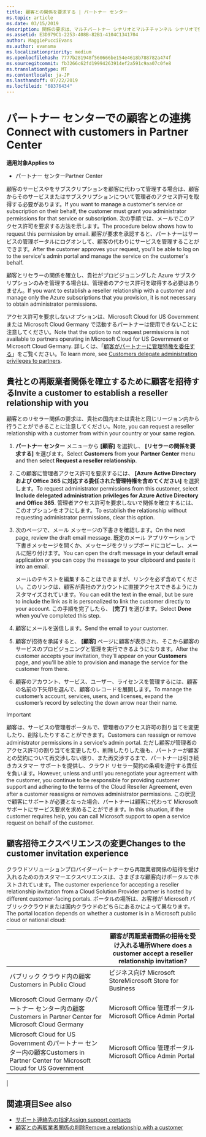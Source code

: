 ```yaml
---
title: 顧客との関係を要求する | パートナー センター
ms.topic: article
ms.date: 03/15/2019
description: 関係の要求は、マルチパートナー シナリオとマルチチャンネル シナリオで使用されます。 また、顧客が委任された管理者特権を削除していて、プロビジョニングまたはサポートを提供するためにそれらを復元する必要がある場合にも便利です。
ms.assetid: E3D979C1-2253-408B-82B1-4104C1341704
author: MaggiePucciEvans
ms.author: evansma
ms.localizationpriority: medium
ms.openlocfilehash: 7777b281948f560666be154e4618b788782a474f
ms.sourcegitcommit: fb3266c62fd19994263914ef2a591c9aa07c0fe8
ms.translationtype: MT
ms.contentlocale: ja-JP
ms.lasthandoff: 07/22/2019
ms.locfileid: "68376434"
---
```

# <a name="connect-with-customers-in-partner-center"></a><span data-ttu-id="93c21-104">パートナー センターでの顧客との連携</span><span class="sxs-lookup"><span data-stu-id="93c21-104">Connect with customers in Partner Center</span></span>

<span data-ttu-id="93c21-105">**適用対象**</span><span class="sxs-lookup"><span data-stu-id="93c21-105">**Applies to**</span></span>

-  <span data-ttu-id="93c21-106">パートナー センター</span><span class="sxs-lookup"><span data-stu-id="93c21-106">Partner Center</span></span>

<span data-ttu-id="93c21-107">顧客のサービスやをサブスクリプションを顧客に代わって管理する場合は、顧客からそのサービスまたはサブスクリプションについて管理者のアクセス許可を取得する必要があります。</span><span class="sxs-lookup"><span data-stu-id="93c21-107">If you want to manage a customer's service or subscription on their behalf, the customer must grant you administrator permissions for that service or subscription.</span></span> <span data-ttu-id="93c21-108">次の手順では、メールでこのアクセス許可を要求する方法を示します。</span><span class="sxs-lookup"><span data-stu-id="93c21-108">The procedure below shows how to request this permission by email.</span></span> <span data-ttu-id="93c21-109">顧客が要求を承認すると、パートナーはサービスの管理ポータルにログオンして、顧客の代わりにサービスを管理することができます。</span><span class="sxs-lookup"><span data-stu-id="93c21-109">After the customer approves your request, you'll be able to log on to the service's admin portal and manage the service on the customer's behalf.</span></span>

<span data-ttu-id="93c21-110">顧客とリセラーの関係を確立し、貴社がプロビジョニングした Azure サブスクリプションのみを管理する場合は、管理者のアクセス許可を取得する必要はありません。</span><span class="sxs-lookup"><span data-stu-id="93c21-110">If you want to establish a reseller relationship with a customer and manage only the Azure subscriptions that you provision, it is not necessary to obtain administrator permissions.</span></span>

<span data-ttu-id="93c21-111">アクセス許可を要求しないオプションは、Microsoft Cloud for US Government または Microsoft Cloud Germany で活動するパートナーは使用できないことに注意してください。</span><span class="sxs-lookup"><span data-stu-id="93c21-111">Note that the option to not request permissions is not available to partners operating in Microsoft Cloud for US Government or Microsoft Cloud Germany.</span></span> <span data-ttu-id="93c21-112">詳しくは、「[顧客がパートナーに管理特権を委任する](https://docs.microsoft.com/en-us/partner-center/customers_revoke_admin_privileges)」をご覧ください。</span><span class="sxs-lookup"><span data-stu-id="93c21-112">To learn more, see [Customers delegate administration privileges to partners](https://docs.microsoft.com/en-us/partner-center/customers_revoke_admin_privileges).</span></span>


## <a name="invite-a-customer-to-establish-a-reseller-relationship-with-you"></a><span data-ttu-id="93c21-113">貴社との再販業者関係を確立するために顧客を招待する</span><span class="sxs-lookup"><span data-stu-id="93c21-113">Invite a customer to establish a reseller relationship with you</span></span>

<span data-ttu-id="93c21-114">顧客とのリセラー関係の要求は、貴社の国内または貴社と同じリージョン内から行うことができることに注意してください。</span><span class="sxs-lookup"><span data-stu-id="93c21-114">Note, you can request a reseller relationship with a customer from within your country or your same region.</span></span>

1.  <span data-ttu-id="93c21-115">**パートナー センター** メニューから **[顧客]** を選択し、 **[リセラーの関係を要求する]** を選びます。</span><span class="sxs-lookup"><span data-stu-id="93c21-115">Select **Customers** from your **Partner Center** menu and then select **Request a reseller relationship**.</span></span>

2.  <span data-ttu-id="93c21-116">この顧客に管理者アクセス許可を要求するには、 **[Azure Active Directory および Office 365 に対応する委任された管理特権を含めてください]** を選択します。</span><span class="sxs-lookup"><span data-stu-id="93c21-116">To request administrator permissions from this customer, select **Include delegated administration privileges for Azure Active Directory and Office 365**.</span></span> <span data-ttu-id="93c21-117">管理者アクセス許可を要求しないで関係を確立するには、このオプションをオフにします。</span><span class="sxs-lookup"><span data-stu-id="93c21-117">To establish the relationship without requesting administrator permissions, clear this option.</span></span> 

3.  <span data-ttu-id="93c21-118">次のページで、メール メッセージの下書きを確認します。</span><span class="sxs-lookup"><span data-stu-id="93c21-118">On the next page, review the draft email message.</span></span> <span data-ttu-id="93c21-119">既定のメール アプリケーションで下書きメッセージを開くか、メッセージをクリップボードにコピーし、メールに貼り付けます。</span><span class="sxs-lookup"><span data-stu-id="93c21-119">You can open the draft message in your default email application or you can copy the message to your clipboard and paste it into an email.</span></span> 

    <span data-ttu-id="93c21-120">メールのテキストを編集することはできますが、リンクを必ず含めてください。このリンクは、顧客が貴社のアカウントに直接アクセスできるようにカスタマイズされています。</span><span class="sxs-lookup"><span data-stu-id="93c21-120">You can edit the text in the email, but be sure to include the link as it is personalized to link the customer directly to your account.</span></span> <span data-ttu-id="93c21-121">この手順を完了したら、 **[完了]** を選びます。</span><span class="sxs-lookup"><span data-stu-id="93c21-121">Select **Done** when you’ve completed this step.</span></span>

3.  <span data-ttu-id="93c21-122">顧客にメールを送信します。</span><span class="sxs-lookup"><span data-stu-id="93c21-122">Send the email to your customer.</span></span>

5.  <span data-ttu-id="93c21-123">顧客が招待を承諾すると、 **[顧客]** ページに顧客が表示され、そこから顧客のサービスのプロビジョニングと管理を実行できるようになります。</span><span class="sxs-lookup"><span data-stu-id="93c21-123">After the customer accepts your invitation, they'll appear on your **Customers** page, and you'll be able to provision and manage the service for the customer from there.</span></span>

 
6.  <span data-ttu-id="93c21-124">顧客のアカウント、サービス、ユーザー、ライセンスを管理するには、顧客の名前の下矢印を選んで、顧客のレコードを展開します。</span><span class="sxs-lookup"><span data-stu-id="93c21-124">To manage the customer’s account, services, users, and licenses, expand the customer’s record by selecting the down arrow near their name.</span></span>


> [!IMPORTANT]  
> <span data-ttu-id="93c21-125">顧客は、サービスの管理者ポータルで、管理者のアクセス許可の割り当てを変更したり、削除したりすることができます。</span><span class="sxs-lookup"><span data-stu-id="93c21-125">Customers can reassign or remove administrator permissions in a service's admin portal.</span></span> <span data-ttu-id="93c21-126">ただし顧客が管理者のアクセス許可の割り当てを変更したり、削除したりした後も、パートナーが顧客との契約について再交渉しない限り、また再交渉するまで、パートナーは引き続きカスタマー サポートを提供し、クラウド リセラー契約の条項を遵守する責任を負います。</span><span class="sxs-lookup"><span data-stu-id="93c21-126">However, unless and until you renegotiate your agreement with the customer, you continue to be responsible for providing customer support and adhering to the terms of the Cloud Reseller Agreement, even after a customer reassigns or removes administrator permissions.</span></span> <span data-ttu-id="93c21-127">この状況で顧客にサポートが必要となった場合、パートナーは顧客に代わって Microsoft サポートにサービス要求を求めることができます。</span><span class="sxs-lookup"><span data-stu-id="93c21-127">In this situation, if the customer requires help, you can call Microsoft support to open a service request on behalf of the customer.</span></span>

## <a name="changes-to-the-customer-invitation-experience"></a><span data-ttu-id="93c21-128">顧客招待エクスペリエンスの変更</span><span class="sxs-lookup"><span data-stu-id="93c21-128">Changes to the customer invitation experience</span></span>

<span data-ttu-id="93c21-129">クラウドソリューションプロバイダーパートナーから再販業者関係の招待を受け入れるためのカスタマーエクスペリエンスは、さまざまな顧客向けポータルでホストされています。</span><span class="sxs-lookup"><span data-stu-id="93c21-129">The customer experience for accepting a reseller relationship invitation from a Cloud Solution Provider partner is hosted by different customer-facing portals.</span></span> <span data-ttu-id="93c21-130">ポータルの場所は、お客様が Microsoft パブリッククラウドまたは国内クラウドのどちらにあるかによって異なります。</span><span class="sxs-lookup"><span data-stu-id="93c21-130">The portal location depends on whether a customer is in a Microsoft public cloud or national cloud:</span></span> 

|  | <span data-ttu-id="93c21-131">顧客が再販業者関係の招待を受け入れる場所</span><span class="sxs-lookup"><span data-stu-id="93c21-131">Where does a customer accept a reseller relationship invitation?</span></span> |
|---------|---------
| <span data-ttu-id="93c21-132">パブリック クラウド内の顧客</span><span class="sxs-lookup"><span data-stu-id="93c21-132">Customers in Public Cloud</span></span> | <span data-ttu-id="93c21-133">ビジネス向け Microsoft Store</span><span class="sxs-lookup"><span data-stu-id="93c21-133">Microsoft Store for Business</span></span> |
| <span data-ttu-id="93c21-134">Microsoft Cloud Germany のパートナー センター内の顧客</span><span class="sxs-lookup"><span data-stu-id="93c21-134">Customers in Partner Center for Microsoft Cloud Germany</span></span> | <span data-ttu-id="93c21-135">Microsoft Office 管理ポータル</span><span class="sxs-lookup"><span data-stu-id="93c21-135">Microsoft Office Admin Portal</span></span> |
| <span data-ttu-id="93c21-136">Microsoft Cloud for US Government のパートナー センター内の顧客</span><span class="sxs-lookup"><span data-stu-id="93c21-136">Customers in Partner Center for Microsoft Cloud for US Government</span></span> | <span data-ttu-id="93c21-137">Microsoft Office 管理ポータル</span><span class="sxs-lookup"><span data-stu-id="93c21-137">Microsoft Office Admin Portal</span></span> |
|

## <a name="see-also"></a><span data-ttu-id="93c21-138">関連項目</span><span class="sxs-lookup"><span data-stu-id="93c21-138">See also</span></span>

- [<span data-ttu-id="93c21-139">サポート連絡先の指定</span><span class="sxs-lookup"><span data-stu-id="93c21-139">Assign support contacts</span></span>](assign-support-contacts.md)
- [<span data-ttu-id="93c21-140">顧客との再販業者関係の削除</span><span class="sxs-lookup"><span data-stu-id="93c21-140">Remove a relationship with a customer</span></span>](remove-a-relationship.md)
